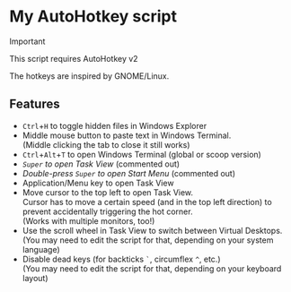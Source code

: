 # My AutoHotkey script

> [!IMPORTANT]
> This script requires AutoHotkey v2

The hotkeys are inspired by GNOME/Linux.

## Features

- `Ctrl`+`H` to toggle hidden files in Windows Explorer
- Middle mouse button to paste text in Windows Terminal.  
  (Middle clicking the tab to close it still works)
- `Ctrl`+`Alt`+`T` to open Windows Terminal (global or scoop version)
- _`Super` to open Task View_ (commented out)
- _Double-press `Super` to open Start Menu_ (commented out)
- Application/Menu key to open Task View
- Move cursor to the top left to open Task View.  
  Cursor has to move a certain speed (and in the top left direction) to prevent accidentally triggering the hot corner.  
  (Works with multiple monitors, too!)
- Use the scroll wheel in Task View to switch between Virtual Desktops.  
  (You may need to edit the script for that, depending on your system language)
- Disable dead keys (for backticks `` ` ``, circumflex `^`, etc.)  
  (You may need to edit the script for that, depending on your keyboard layout)
